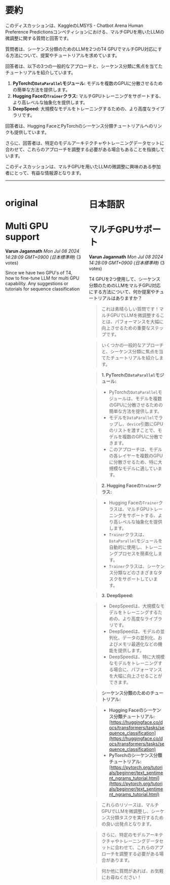 # 要約 
このディスカッションは、KaggleのLMSYS - Chatbot Arena Human Preference Predictionsコンペティションにおける、マルチGPUを用いたLLMの微調整に関する質問と回答です。

質問者は、シーケンス分類のためのLLMを2つのT4 GPUでマルチGPU対応にする方法について、提案やチュートリアルを求めています。

回答者は、以下の3つの一般的なアプローチと、シーケンス分類に焦点を当てたチュートリアルを紹介しています。

1. **PyTorchの`DataParallel`モジュール:** モデルを複数のGPUに分散させるための簡単な方法を提供します。
2. **Hugging Faceの`Trainer`クラス:** マルチGPUトレーニングをサポートする、より高レベルな抽象化を提供します。
3. **DeepSpeed:** 大規模なモデルをトレーニングするための、より高度なライブラリです。

回答者は、Hugging FaceとPyTorchのシーケンス分類チュートリアルへのリンクも提供しています。

さらに、回答者は、特定のモデルアーキテクチャやトレーニングデータセットに合わせて、これらのアプローチを調整する必要がある場合もあることを指摘しています。

このディスカッションは、マルチGPUを用いたLLMの微調整に興味のある参加者にとって、有益な情報源となります。


---


<style>
.column-left{
  float: left;
  width: 47.5%;
  text-align: left;
}
.column-right{
  float: right;
  width: 47.5%;
  text-align: left;
}
.column-one{
  float: left;
  width: 100%;
  text-align: left;
}
</style>


<div class="column-left">

# original

# Multi GPU support

**Varun Jagannath** *Mon Jul 08 2024 14:28:09 GMT+0900 (日本標準時)* (3 votes)

Since we have two GPU's of T4, how to fine-tune LLM for multi GPU capability. Any suggestions or tutorials for sequence classification





</div>
<div class="column-right">

# 日本語訳

# マルチGPUサポート

**Varun Jagannath** *Mon Jul 08 2024 14:28:09 GMT+0900 (日本標準時)* (3 votes)

T4 GPUを2つ使用して、シーケンス分類のためのLLMをマルチGPU対応にする方法について、何か提案やチュートリアルはありますか？

> これは素晴らしい質問です！マルチGPUでLLMを微調整することは、パフォーマンスを大幅に向上させるための重要なステップです。

> いくつかの一般的なアプローチと、シーケンス分類に焦点を当てたチュートリアルを紹介します。

> **1. PyTorchの`DataParallel`モジュール:**

>   - PyTorchの`DataParallel`モジュールは、モデルを複数のGPUに分散させるための簡単な方法を提供します。
>   - モデルを`DataParallel`でラップし、`device`引数にGPUのリストを渡すことで、モデルを複数のGPUに分散できます。
>   - このアプローチは、モデルの各レイヤーを複数のGPUに分散させるため、特に大規模なモデルに適しています。

> **2. Hugging Faceの`Trainer`クラス:**

>   - Hugging Faceの`Trainer`クラスは、マルチGPUトレーニングをサポートする、より高レベルな抽象化を提供します。
>   - `Trainer`クラスは、`DataParallel`モジュールを自動的に使用し、トレーニングプロセスを簡素化します。
>   - `Trainer`クラスは、シーケンス分類などのさまざまなタスクをサポートしています。

> **3. DeepSpeed:**

>   - DeepSpeedは、大規模なモデルをトレーニングするための、より高度なライブラリです。
>   - DeepSpeedは、モデルの並列化、データの並列化、およびメモリ最適化などの機能を提供します。
>   - DeepSpeedは、特に大規模なモデルをトレーニングする場合に、パフォーマンスを大幅に向上させることができます。

> **シーケンス分類のためのチュートリアル:**

>   - **Hugging Faceのシーケンス分類チュートリアル:** [https://huggingface.co/docs/transformers/tasks/sequence_classification](https://huggingface.co/docs/transformers/tasks/sequence_classification)
>   - **PyTorchのシーケンス分類チュートリアル:** [https://pytorch.org/tutorials/beginner/text_sentiment_ngrams_tutorial.html](https://pytorch.org/tutorials/beginner/text_sentiment_ngrams_tutorial.html)

> これらのリソースは、マルチGPUでLLMを微調整し、シーケンス分類タスクを実行するための良い出発点となります。

> さらに、特定のモデルアーキテクチャやトレーニングデータセットに合わせて、これらのアプローチを調整する必要がある場合があります。

> 何か他に質問があれば、お気軽にお尋ねください！



</div>